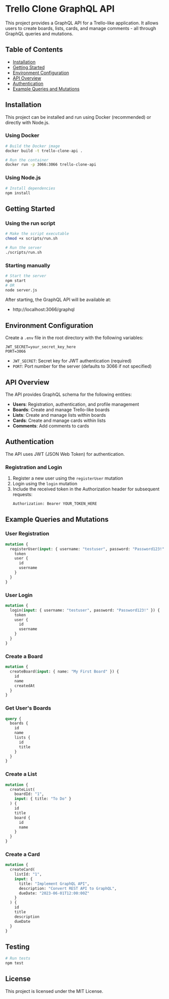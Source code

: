 # Trello Clone GraphQL API

This project provides a GraphQL API for a Trello-like application. It allows users to create boards, lists, cards, and manage comments - all through GraphQL queries and mutations.

## Table of Contents
- [Installation](#installation)
- [Getting Started](#getting-started)
- [Environment Configuration](#environment-configuration)
- [API Overview](#api-overview)
- [Authentication](#authentication)
- [Example Queries and Mutations](#example-queries-and-mutations)

## Installation

This project can be installed and run using Docker (recommended) or directly with Node.js.

### Using Docker

```bash
# Build the Docker image
docker build -t trello-clone-api .

# Run the container
docker run -p 3066:3066 trello-clone-api
```

### Using Node.js

```bash
# Install dependencies
npm install
```

## Getting Started

### Using the run script

```bash
# Make the script executable
chmod +x scripts/run.sh

# Run the server
./scripts/run.sh
```

### Starting manually

```bash
# Start the server
npm start
# OR
node server.js
```

After starting, the GraphQL API will be available at:
- http://localhost:3066/graphql

## Environment Configuration

Create a `.env` file in the root directory with the following variables:

```
JWT_SECRET=your_secret_key_here
PORT=3066
```

- `JWT_SECRET`: Secret key for JWT authentication (required)
- `PORT`: Port number for the server (defaults to 3066 if not specified)

## API Overview

The API provides GraphQL schema for the following entities:
- **Users**: Registration, authentication, and profile management
- **Boards**: Create and manage Trello-like boards
- **Lists**: Create and manage lists within boards
- **Cards**: Create and manage cards within lists
- **Comments**: Add comments to cards

## Authentication

The API uses JWT (JSON Web Token) for authentication.

### Registration and Login

1. Register a new user using the `registerUser` mutation
2. Login using the `login` mutation
3. Include the received token in the Authorization header for subsequent requests:
   ```
   Authorization: Bearer YOUR_TOKEN_HERE
   ```

## Example Queries and Mutations

### User Registration

```graphql
mutation {
  registerUser(input: { username: "testuser", password: "Password123!" }) {
    token
    user {
      id
      username
    }
  }
}
```

### User Login

```graphql
mutation {
  login(input: { username: "testuser", password: "Password123!" }) {
    token
    user {
      id
      username
    }
  }
}
```

### Create a Board

```graphql
mutation {
  createBoard(input: { name: "My First Board" }) {
    id
    name
    createdAt
  }
}
```

### Get User's Boards

```graphql
query {
  boards {
    id
    name
    lists {
      id
      title
    }
  }
}
```

### Create a List

```graphql
mutation {
  createList(
    boardId: "1", 
    input: { title: "To Do" }
  ) {
    id
    title
    board {
      id
      name
    }
  }
}
```

### Create a Card

```graphql
mutation {
  createCard(
    listId: "1", 
    input: {
      title: "Implement GraphQL API",
      description: "Convert REST API to GraphQL",
      dueDate: "2023-06-01T12:00:00Z"
    }
  ) {
    id
    title
    description
    dueDate
  }
}
```

## Testing

```bash
# Run tests
npm test
```

## License

This project is licensed under the MIT License. 